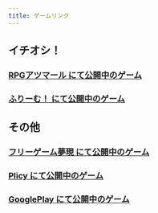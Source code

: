 ```yaml
---
title: ゲームリンク
---
```

## イチオシ！
### [RPGアツマール にて公開中のゲーム](http://game.nicovideo.jp/atsumaru/users/20534241)
### [ふりーむ！ にて公開中のゲーム](http://www.freem.ne.jp/brand/2832)
## その他
### [フリーゲーム夢現 にて公開中のゲーム](https://freegame-mugen.jp/cms/mt-cp.fcgi?__mode=view&blog_id=1&id=1491)
### [Plicy にて公開中のゲーム](https://plicy.net/User/164)
### [GooglePlay にて公開中のゲーム](https://play.google.com/store/apps/developer?id=Had2Apps)